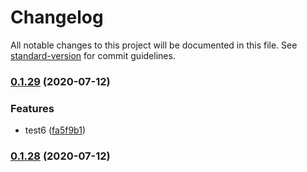 # Changelog

All notable changes to this project will be documented in this file. See [standard-version](https://github.com/conventional-changelog/standard-version) for commit guidelines.

### [0.1.29](https://github.com/JSHdev/eslint-config/compare/v0.1.28...v0.1.29) (2020-07-12)


### Features

* test6 ([fa5f9b1](https://github.com/JSHdev/eslint-config/commit/fa5f9b1560a5dc8d207441b1c0779c6c8da8a992))

### [0.1.28](https://github.com/JSHdev/eslint-config/compare/v0.1.27...v0.1.28) (2020-07-12)

